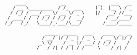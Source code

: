 <pre>
                ____             __            _    ___   ______       ______              
               / __ \_________  / /_  ___     ( )  |__ \ / ____/      / ____/___  ________ 
              / /_/ / ___/ __ \/ __ \/ _ \    |/   __/ //___ \       / /   / __ \/ ___/ _ \
             / ____/ /  / /_/ / /_/ /  __/        / __/____/ /      / /___/ /_/ / /  /  __/
            /_/   /_/   \____/_.___/\___/        /____/_____/       \____/\____/_/   \___/ 

                           _____  _____   ___    ____  _  __  _______ _________ 
                          / __/ |/ / _ | / _ \  / __ \/ |/ / / ___/ // /  _/ _ \
                         _\ \/    / __ |/ ___/ / /_/ /    / / /__/ _  // // ___/
                        /___/_/|_/_/ |_/_/     \____/_/|_/  \___/_//_/___/_/       
</pre>